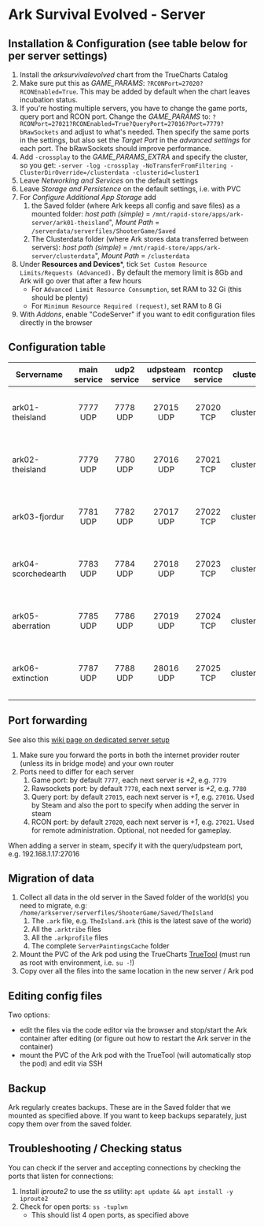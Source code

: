 # Ark Survival Evolved - Server

## Installation & Configuration (see table below for per server settings)
1. Install the _arksurvivalevolved_ chart from the TrueCharts Catalog
1. Make sure put this as _GAME_PARAMS_: `?RCONPort=27020?RCONEnabled=True`. This may be added by default when the chart leaves incubation status.
1. If you're hosting multiple servers, you have to change the game ports, query port and RCON port. Change the _GAME_PARAMS_ to: `?RCONPort=27021?RCONEnabled=True?QueryPort=27016?Port=7779?bRawSockets` and adjust to what's needed. Then specify the same ports in the settings, but also set the _Target Port_ in the *advanced settings* for each port. The bRawSockets should improve performance.
1. Add `-crossplay` to the _GAME_PARAMS_EXTRA_ and specify the cluster, so you get: `-server -log -crossplay -NoTransferFromFiltering -ClusterDirOverride=/clusterdata -clusterid=cluster1`
1. Leave _Networking and Services_ on the default settings
1. Leave _Storage and Persistence_ on the default settings, i.e. with PVC
1. For _Configure Additional App Storage_ add 
   1. the Saved folder (where Ark keeps all config and save files) as a mounted folder: _host path (simple)_ = `/mnt/rapid-store/apps/ark-server/ark01-theisland`", _Mount Path_ = `/serverdata/serverfiles/ShooterGame/Saved`
   1. The Clusterdata folder (where Ark stores data transferred between servers): _host path (simple)_ = `/mnt/rapid-store/apps/ark-server/clusterdata`", _Mount Path_ = `/clusterdata`
1. Under **Resources and Devices***, tick `Set Custom Resource Limits/Requests (Advanced).` By default the memory limit is 8Gb and Ark will go over that after a few hours
   - For `Advanced Limit Resource Consumption`, set RAM to 32 Gi (this should be plenty)
   - For `Minimum Resource Required (request)`, set RAM to 8 Gi
1. With _Addons_, enable "CodeServer" if you want to edit configuration files directly in the browser

## Configuration table

| Servername          | main service | udp2 service | udpsteam service | rcontcp service | cluster  | game parameters
|---------------------|:------------:|:------------:|:----------------:|:---------------:|----------|-----------------------------------------------------------------------|
| ark01-theisland     |   7777 UDP   |   7778 UDP   |     27015 UDP    |    27020 TCP    | cluster1 | ?Port=7777?QueryPort=27015?RCONPort=27020?RCONEnabled=True?bRawSockets|
| ark02-theisland     |   7779 UDP   |   7780 UDP   |     27016 UDP    |    27021 TCP    | cluster1 | ?Port=7779?QueryPort=27016?RCONPort=27021?RCONEnabled=True?bRawSockets|
| ark03-fjordur       |   7781 UDP   |   7782 UDP   |     27017 UDP    |    27022 TCP    | cluster1 | ?Port=7781?QueryPort=27017?RCONPort=27022?RCONEnabled=True?bRawSockets|
| ark04-scorchedearth |   7783 UDP   |   7784 UDP   |     27018 UDP    |    27023 TCP    | cluster1 | ?Port=7783?QueryPort=27018?RCONPort=27023?RCONEnabled=True?bRawSockets|
| ark05-aberration    |   7785 UDP   |   7786 UDP   |     27019 UDP    |    27024 TCP    | cluster1 | ?Port=7785?QueryPort=27019?RCONPort=27024?RCONEnabled=True?bRawSockets|
| ark06-extinction    |   7787 UDP   |   7788 UDP   |     28016 UDP    |    27025 TCP    | cluster1 | ?Port=7787?QueryPort=28016?RCONPort=27025?RCONEnabled=True?bRawSockets|


## Port forwarding
See also this [wiki page on dedicated server setup](https://ark.fandom.com/wiki/Dedicated_server_setup)
1. Make sure you forward the ports in both the internet provider router (unless its in bridge mode) and your own router
1. Ports need to differ for each server
   1. Game port: by default `7777`, each next server is *+2*, e.g. `7779`
   1. Rawsockets port: by default `7778`, each next server is *+2*, e.g. `7780`
   1. Query port: by default `27015`, each next server is *+1*, e.g. `27016`. Used by Steam and also the port to specify when adding the server in steam
   1. RCON port: by default `27020`, each next server is *+1*, e.g. `27021`. Used for remote administration. Optional, not needed for gameplay.
   
When adding a server in steam, specify it with the query/udpsteam port, e.g. 192.168.1.17:27016

## Migration of data
1. Collect all data in the old server in the Saved folder of the world(s) you need to migrate, e.g: `/home/arkserver/serverfiles/ShooterGame/Saved/TheIsland`
   1. The `.ark` file, e.g. `TheIsland.ark` (this is the latest save of the world)
   1. All the `.arktribe` files
   1. All the `.arkprofile` files
   1. The complete `ServerPaintingsCache` folder
1. Mount the PVC of the Ark pod using the TrueCharts [TrueTool](https://github.com/truecharts/truetool) (must run as root with environment, i.e. `su -`!)
1. Copy over all the files into the same location in the new server / Ark pod

## Editing config files
Two options:
- edit the files via the code editor via the browser and stop/start the Ark container after editing (or figure out how to restart the Ark server in the container)
- mount the PVC of the Ark pod with the TrueTool (will automatically stop the pod) and edit via SSH

## Backup
Ark regularly creates backups. These are in the Saved folder that we mounted as specified above. If you want to keep backups separately, just copy them over from the saved folder.

## Troubleshooting / Checking status
You can check if the server and accepting connections by checking the ports that listen for connections:
1. Install *iproute2* to use the *ss* utility: `apt update && apt install -y iproute2`
1. Check for open ports: `ss -tuplwn`
   - This should list 4 open ports, as specified above
   
